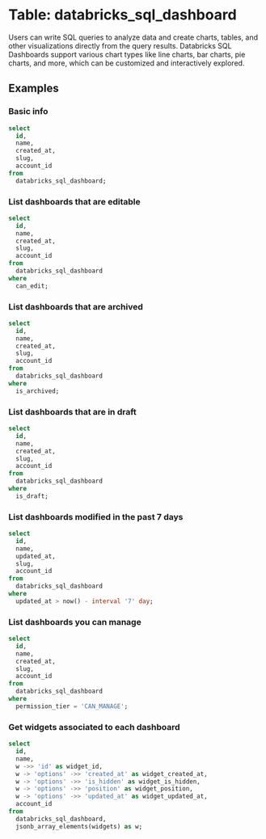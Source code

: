 # Table: databricks_sql_dashboard

Users can write SQL queries to analyze data and create charts, tables, and other visualizations directly from the query results. Databricks SQL Dashboards support various chart types like line charts, bar charts, pie charts, and more, which can be customized and interactively explored.

## Examples

### Basic info

```sql
select
  id,
  name,
  created_at,
  slug,
  account_id
from
  databricks_sql_dashboard;
```

### List dashboards that are editable

```sql
select
  id,
  name,
  created_at,
  slug,
  account_id
from
  databricks_sql_dashboard
where
  can_edit;
```

### List dashboards that are archived

```sql
select
  id,
  name,
  created_at,
  slug,
  account_id
from
  databricks_sql_dashboard
where
  is_archived;
```

### List dashboards that are in draft

```sql
select
  id,
  name,
  created_at,
  slug,
  account_id
from
  databricks_sql_dashboard
where
  is_draft;
```

### List dashboards modified in the past 7 days

```sql
select
  id,
  name,
  updated_at,
  slug,
  account_id
from
  databricks_sql_dashboard
where
  updated_at > now() - interval '7' day;
```

### List dashboards you can manage

```sql
select
  id,
  name,
  created_at,
  slug,
  account_id
from
  databricks_sql_dashboard
where
  permission_tier = 'CAN_MANAGE';
```

### Get widgets associated to each dashboard

```sql
select
  id,
  name,
  w ->> 'id' as widget_id,
  w -> 'options' ->> 'created_at' as widget_created_at,
  w -> 'options' ->> 'is_hidden' as widget_is_hidden,
  w -> 'options' ->> 'position' as widget_position,
  w -> 'options' ->> 'updated_at' as widget_updated_at,
  account_id
from
  databricks_sql_dashboard,
  jsonb_array_elements(widgets) as w;
```